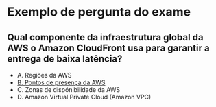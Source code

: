 # Exemplo de pergunta do exame

## Qual <b>componente da infraestrutura global da AWS</b> o Amazon <b>CloudFront</b> usa para garantir a entrega <b>de baixa latência?</b>

- A. Regiões da AWS
- <u>B. Pontos de presença da AWS</u>
- C. Zonas de dispónibilidade da AWS
- D. Amazon Virtual Private Cloud (Amazon VPC) 

##